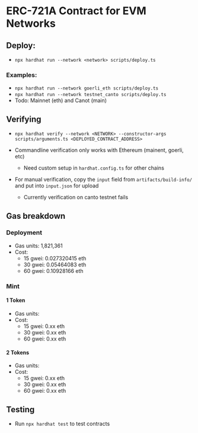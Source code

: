 # ERC-721A Contract for EVM Networks

## Deploy:

- `npx hardhat run --network <network> scripts/deploy.ts`

### Examples:

- `npx hardhat run --network goerli_eth scripts/deploy.ts`
- `npx hardhat run --network testnet_canto scripts/deploy.ts`
- Todo: Mainnet (eth) and Canot (main)

## Verifying

- `npx hardhat verify --network <NETWORK> --constructor-args scripts/arguments.ts <DEPLOYED_CONTRACT_ADDRESS>`

- Commandline verification only works with Ethereum (mainent, goerli, etc)
  - Need custom setup in `hardhat.config.ts` for other chains
- For manual verification, copy the `input` field from `artifacts/build-info/` and put into `input.json` for upload
  - Currently verification on canto testnet fails

## Gas breakdown

### Deployment

- Gas units: 1,821,361
- Cost:
  - 15 gwei: 0.027320415 eth
  - 30 gwei: 0.05464083 eth
  - 60 gwei: 0.10928166 eth

### Mint

#### 1 Token

- Gas units:
- Cost:
  - 15 gwei: 0.xx eth
  - 30 gwei: 0.xx eth
  - 60 gwei: 0.xx eth

#### 2 Tokens

- Gas units:
- Cost:
  - 15 gwei: 0.xx eth
  - 30 gwei: 0.xx eth
  - 60 gwei: 0.xx eth

## Testing

- Run `npx hardhat test` to test contracts
